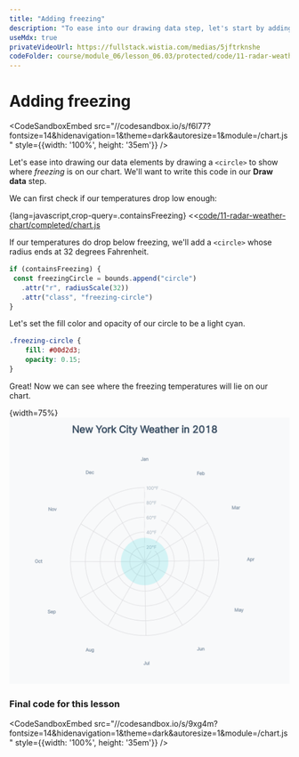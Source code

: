 ```yaml
---
title: "Adding freezing"
description: "To ease into our drawing data step, let's start by adding a circle that shows what temperatures are below freezing."
useMdx: true
privateVideoUrl: https://fullstack.wistia.com/medias/5jftrknshe
codeFolder: course/module_06/lesson_06.03/protected/code/11-radar-weather-chart/end
---
```


# Adding freezing

<CodeSandboxEmbed
  src="//codesandbox.io/s/f6l77?fontsize=14&hidenavigation=1&theme=dark&autoresize=1&module=/chart.js"
  style={{width: '100%', height: '35em'}}
/>

Let's ease into drawing our data elements by drawing a `<circle>` to show where _freezing_ is on our chart. We'll want to write this code in our **Draw data** step.

We can first check if our temperatures drop low enough:

{lang=javascript,crop-query=.containsFreezing}
<<[code/11-radar-weather-chart/completed/chart.js](./protected/code/11-radar-weather-chart/completed/chart.js)

If our temperatures do drop below freezing, we'll add a `<circle>` whose radius ends at 32 degrees Fahrenheit.

```javascript
if (containsFreezing) {
 const freezingCircle = bounds.append("circle")
   .attr("r", radiusScale(32))
   .attr("class", "freezing-circle")
}
```

Let's set the fill color and opacity of our circle to be a light cyan.

```css
.freezing-circle {
    fill: #00d2d3;
    opacity: 0.15;
}
```

Great! Now we can see where the freezing temperatures will lie on our chart.

{width=75%}
![Chart with freezing point](./public/images/11-radar-weather-chart/freezing.png)

### Final code for this lesson

<CodeSandboxEmbed
  src="//codesandbox.io/s/9xg4m?fontsize=14&hidenavigation=1&theme=dark&autoresize=1&module=/chart.js"
  style={{width: '100%', height: '35em'}}
/>